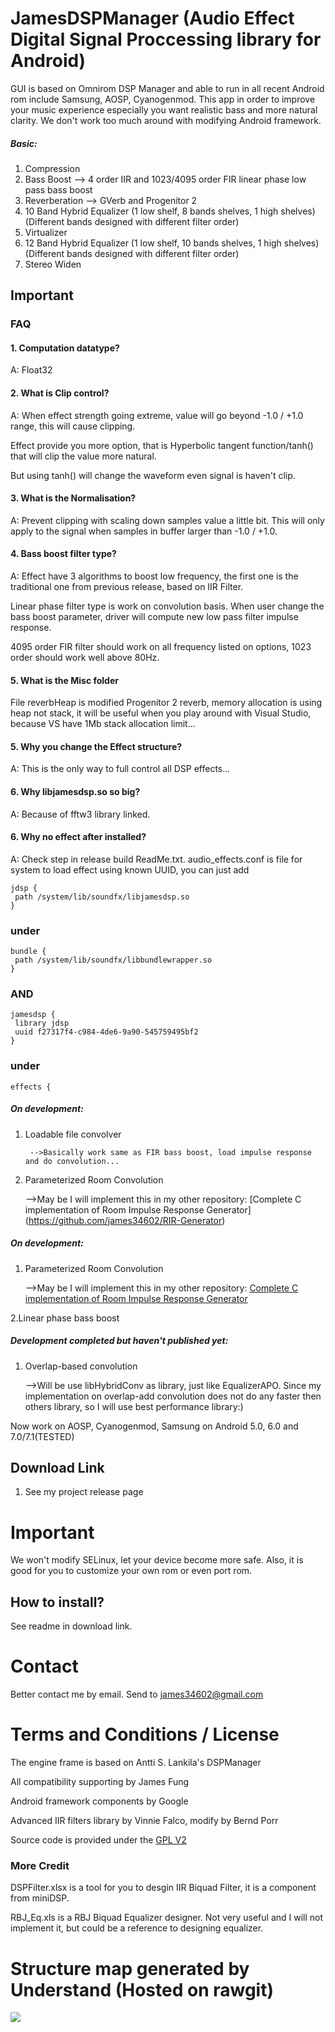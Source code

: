 # JamesDSPManager (Audio Effect Digital Signal Proccessing library for Android)
GUI is based on Omnirom DSP Manager and able to run in all recent Android rom include Samsung, AOSP, Cyanogenmod. 
This app in order to improve your music experience especially you want realistic bass and more natural clarity.
We don't work too much around with modifying Android framework.

##### Basic:

1. Compression
2. Bass Boost
   --> 4 order IIR and 1023/4095 order FIR linear phase low pass bass boost
3. Reverberation
   --> GVerb and Progenitor 2
4. 10 Band Hybrid Equalizer (1 low shelf, 8 bands shelves, 1 high shelves)(Different bands designed with different filter order)
3. Virtualizer
4. 12 Band Hybrid Equalizer (1 low shelf, 10 bands shelves, 1 high shelves)(Different bands designed with different filter order)
5. Stereo Widen

## Important
### FAQ
#### 1. Computation datatype?

A: Float32

#### 2. What is Clip control?

A: When effect strength going extreme, value will go beyond -1.0 / +1.0 range, this will cause clipping.

   Effect provide you more option, that is Hyperbolic tangent function/tanh() that will clip the value more natural.
   
   But using tanh() will change the waveform even signal is haven't clip.

#### 3. What is the Normalisation?

A: Prevent clipping with scaling down samples value a little bit.
   This will only apply to the signal when samples in buffer larger than -1.0 / +1.0.

#### 4. Bass boost filter type?

A: Effect have 3 algorithms to boost low frequency, the first one is the traditional one from previous release, based on IIR Filter.

   Linear phase filter type is work on convolution basis. When user change the bass boost parameter, driver will compute new low pass filter impulse response.
   
   4095 order FIR filter should work on all frequency listed on options, 1023 order should work well above 80Hz.

#### 5. What is the Misc folder

File reverbHeap is modified Progenitor 2 reverb, memory allocation is using heap not stack, it will be useful when you play around with Visual Studio, because VS have 1Mb stack allocation limit...

#### 5. Why you change the Effect structure?

A: This is the only way to full control all DSP effects...

#### 6. Why libjamesdsp.so so big?

A: Because of fftw3 library linked.

#### 6. Why no effect after installed?

A: Check step in release build ReadMe.txt.
   audio_effects.conf is file for system to load effect using known UUID, you can just add
   ```
  jdsp {
    path /system/lib/soundfx/libjamesdsp.so
  }
   ```
   ### under
   ```
   bundle {
    path /system/lib/soundfx/libbundlewrapper.so
  }
   ```
   ### AND
   ```
   jamesdsp {
    library jdsp
    uuid f27317f4-c984-4de6-9a90-545759495bf2
  }
   ```
   ### under
   ```
   effects {
   ```

##### On development:
1. Loadable file convolver

        -->Basically work same as FIR bass boost, load impulse response and do convolution...

2. Parameterized Room Convolution

	-->May be I will implement this in my other repository: [Complete C implementation of Room Impulse Response Generator]
	(https://github.com/james34602/RIR-Generator)

##### On development:
1. Parameterized Room Convolution

	-->May be I will implement this in my other repository: [Complete C implementation of Room Impulse Response Generator](https://github.com/james34602/RIR-Generator)

2.Linear phase bass boost

##### Development completed but haven't published yet:
1. Overlap-based convolution

	-->Will be use libHybridConv as library, just like EqualizerAPO. Since my implementation on overlap-add convolution does not do any faster then others library, so I will use best performance library:)

Now work on AOSP, Cyanogenmod, Samsung on Android 5.0, 6.0 and 7.0/7.1(TESTED)

## Download Link
1. See my project release page

# Important

We won't modify SELinux, let your device become more safe.
Also, it is good for you to customize your own rom or even port rom.

## How to install?
See readme in download link.

# Contact
Better contact me by email. Send to james34602@gmail.com

# Terms and Conditions / License
The engine frame is based on Antti S. Lankila's DSPManager

All compatibility supporting by James Fung

Android framework components by Google

Advanced IIR filters library by Vinnie Falco, modify by Bernd Porr

Source code is provided under the [GPL V2](https://www.gnu.org/licenses/old-licenses/gpl-2.0.html)

### More Credit
DSPFilter.xlsx is a tool for you to desgin IIR Biquad Filter, it is a component from miniDSP.

RBJ_Eq.xls is a RBJ Biquad Equalizer designer. Not very useful and I will not implement it, but could be a reference to designing equalizer.

# Structure map generated by Understand (Hosted on rawgit)
<a><img src="https://rawgit.com/james34602/JamesDSPManager/master/libjamesdsp_StructureMap.svg"/></a>